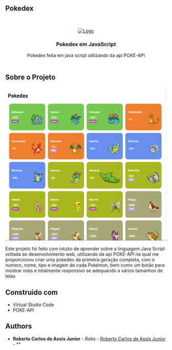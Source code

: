 ## Pokedex
<br/>
<p align="center">
  <a href="https://github.com/Robertera/Pokedex">
    <img src="https://www.freepnglogos.com/uploads/pokemon-symbol-logo-png-31.png" alt="Logo" width="80" height="80">
  </a>

  <h3 align="center">Pokedex em JavaScript</h3>

  <p align="center">
    Pokedex feita em java script utilizando da api POKE-API
    <br/>
    <br/>
  </p>
</p>



## Sobre o Projeto

![Screen Shot](Screenshot_1.png)

Este projeto foi feito com intuito de aprender sobre a linguagem Java Script voltada ao desenvolvimento web, utilizando da api POKE-API na qual me proporcionou criar uma pokedex da primeira geração completa, com o numero, nome, tipo e imagem de cada Pokémon, bem como um botão para mostrar mais e totalmente responsivo se adequando a vários tamanhos de telas


## Construido com

* Virtual Studio Code
* POKE-API

## Authors

* **Roberto Carlos de Assis Junior** - *Robs* - [Roberto Carlos de Assis Junior](github.com/robertera) - **
